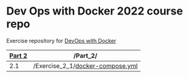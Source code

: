 # Dev Ops with Docker 2022 course repo

Exercise repository for [DevOps with Docker](https://devopswithdocker.com)

| [Part 2](https://github.com/ConcernedHobbit/docker2022/blob/main/Part_2) | /Part_2/ |
|-----|---------------------------------------------------|
| 2.1 | /Exercise_2_1/[docker-compose.yml](https://github.com/ConcernedHobbit/docker2022/blob/main/Part_2/Exercise_2_1/docker-compose.yml)
